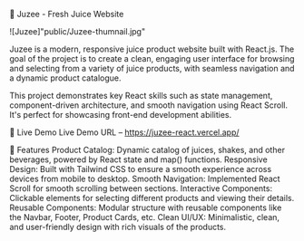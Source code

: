 🍊 Juzee - Fresh Juice Website


![Juzee]"public/Juzee-thumnail.jpg"






Juzee is a modern, responsive juice product website built with React.js.
The goal of the project is to create a clean, engaging user interface for browsing and selecting from a variety of juice products, 
with seamless navigation and a dynamic product catalogue.

This project demonstrates key React skills such as state management, component-driven architecture, 
and smooth navigation using React Scroll. It's perfect for showcasing front-end development abilities.

🚀 Live Demo
Live Demo URL – https://juzee-react.vercel.app/

📌 Features
Product Catalog: Dynamic catalog of juices, shakes, and other beverages, powered by React state and map() functions.
Responsive Design: Built with Tailwind CSS to ensure a smooth experience across devices from mobile to desktop.
Smooth Navigation: Implemented React Scroll for smooth scrolling between sections.
Interactive Components: Clickable elements for selecting different products and viewing their details.
Reusable Components: Modular structure with reusable components like the Navbar, Footer, Product Cards, etc.
Clean UI/UX: Minimalistic, clean, and user-friendly design with rich visuals of the products.
